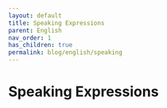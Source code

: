 ```yaml
---
layout: default
title: Speaking Expressions
parent: English
nav_order: 1
has_children: true
permalink: blog/english/speaking
---
```


# Speaking Expressions

